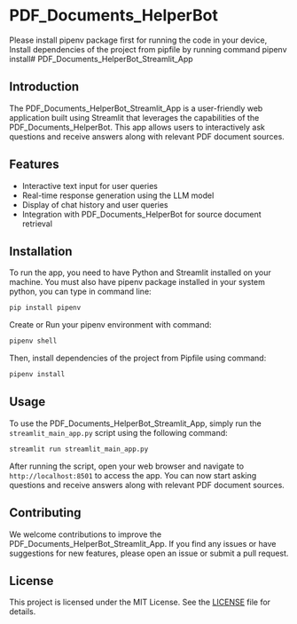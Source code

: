 # PDF_Documents_HelperBot

Please install pipenv package first for running the code in your device, 
Install dependencies of the project from pipfile by running command pipenv install# PDF_Documents_HelperBot_Streamlit_App

## Introduction
The PDF_Documents_HelperBot_Streamlit_App is a user-friendly web application built using Streamlit that leverages the capabilities of the PDF_Documents_HelperBot. This app allows users to interactively ask questions and receive answers along with relevant PDF document sources.

## Features
- Interactive text input for user queries
- Real-time response generation using the LLM model
- Display of chat history and user queries
- Integration with PDF_Documents_HelperBot for source document retrieval

## Installation
To run the app, you need to have Python and Streamlit installed on your machine. You must also have pipenv package installed in your system python, you can type in command line:

```bash
pip install pipenv
```

Create or Run your pipenv environment with command:
```bash
pipenv shell 
```

Then, install dependencies of the project from Pipfile using command:
```bash
pipenv install
```

## Usage
To use the PDF_Documents_HelperBot_Streamlit_App, simply run the `streamlit_main_app.py` script using the following command:

```bash
streamlit run streamlit_main_app.py
```

After running the script, open your web browser and navigate to `http://localhost:8501` to access the app. You can now start asking questions and receive answers along with relevant PDF document sources.

## Contributing
We welcome contributions to improve the PDF_Documents_HelperBot_Streamlit_App. If you find any issues or have suggestions for new features, please open an issue or submit a pull request.

## License
This project is licensed under the MIT License. See the [LICENSE](LICENSE) file for details.